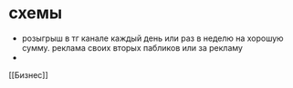 # схемы  
- розыгрыш в тг канале каждый день или раз в неделю на хорошую сумму. реклама своих вторых пабликов или за рекламу  
-   
[[Бизнес]]